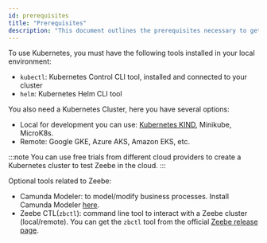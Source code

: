 ```yaml
---
id: prerequisites
title: "Prerequisites"
description: "This document outlines the prerequisites necessary to get started."
---
```


To use Kubernetes, you must have the following tools installed in your local environment:

- `kubectl`: Kubernetes Control CLI tool, installed and connected to your cluster
- `helm`: Kubernetes Helm CLI tool

You also need a Kubernetes Cluster, here you have several options:

- Local for development you can use: [Kubernetes KIND](https://github.com/kubernetes-sigs/kind), Minikube, MicroK8s.
- Remote: Google GKE, Azure AKS, Amazon EKS, etc.

:::note
You can use free trials from different cloud providers to create a Kubernetes cluster to test Zeebe in the cloud.
::: 

Optional tools related to Zeebe:

- Camunda Modeler: to model/modify business processes. Install Camunda Modeler [here](/components/modeler/camunda-modeler/install-the-modeler.md).
- Zeebe CTL(`zbctl`): command line tool to interact with a Zeebe cluster (local/remote). You can get the `zbctl` tool from the official [Zeebe release page](https://github.com/camunda-cloud/zeebe/releases).


